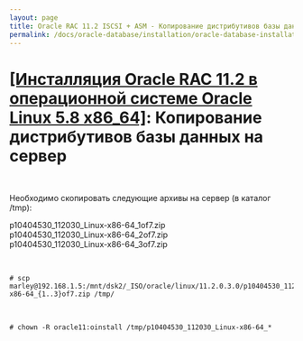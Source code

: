 ```yaml
---
layout: page
title: Oracle RAC 11.2 ISCSI + ASM - Копирование дистрибутивов базы данных на сервер
permalink: /docs/oracle-database/installation/oracle-database-installation/distributed/rac/linux/5.8/oracle/11.2/copy-oracle-distrib-on-server/
---
```


# <a href="/docs/oracle-database/installation/oracle-database-installation/distributed/rac/linux/5.8/oracle/11.2/">[Инсталляция Oracle RAC 11.2 в операционной системе Oracle Linux 5.8 x86_64]</a>: Копирование дистрибутивов базы данных на сервер


<br/>


Необходимо скопировать следующие архивы на сервер (в каталог /tmp):

p10404530_112030_Linux-x86-64_1of7.zip  
p10404530_112030_Linux-x86-64_2of7.zip  
p10404530_112030_Linux-x86-64_3of7.zip  

<br/>

	# scp marley@192.168.1.5:/mnt/dsk2/_ISO/oracle/linux/11.2.0.3.0/p10404530_112030_Linux-x86-64_{1..3}of7.zip /tmp/

<br/>

	# chown -R oracle11:oinstall /tmp/p10404530_112030_Linux-x86-64_*
